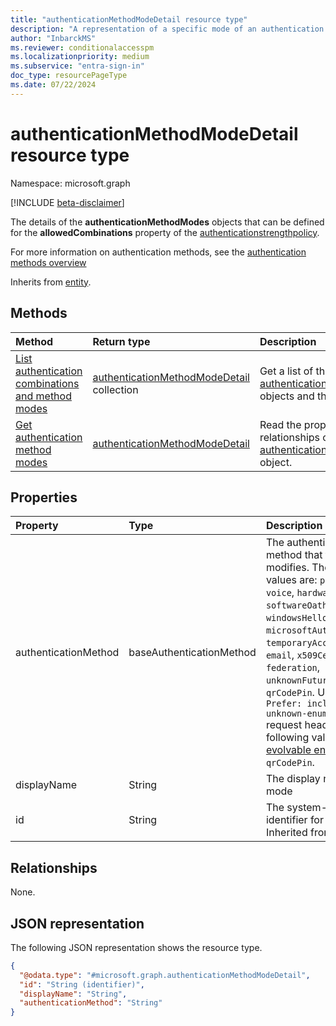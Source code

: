 ```yaml
---
title: "authenticationMethodModeDetail resource type"
description: "A representation of a specific mode of an authentication method that can be used as part of an authentication method combination in an authentication strength."
author: "InbarckMS"
ms.reviewer: conditionalaccesspm
ms.localizationpriority: medium
ms.subservice: "entra-sign-in"
doc_type: resourcePageType
ms.date: 07/22/2024
---
```


# authenticationMethodModeDetail resource type

Namespace: microsoft.graph

[!INCLUDE [beta-disclaimer](../../includes/beta-disclaimer.md)]

The details of the **authenticationMethodModes** objects that can be defined for the **allowedCombinations** property of the [authenticationstrengthpolicy](../resources/authenticationStrengthPolicy.md).

For more information on authentication methods, see the [authentication methods overview](../resources/authenticationmethods-overview.md)

Inherits from [entity](../resources/entity.md).

## Methods
|Method|Return type|Description|
|:---|:---|:---|
|[List authentication combinations and method modes](../api/authenticationstrengthroot-list-authenticationmethodmodes.md)|[authenticationMethodModeDetail](../resources/authenticationmethodmodedetail.md) collection|Get a list of the [authenticationMethodModeDetail](../resources/authenticationmethodmodedetail.md) objects and their properties.|
|[Get authentication method modes](../api/authenticationmethodmodedetail-get.md)|[authenticationMethodModeDetail](../resources/authenticationmethodmodedetail.md)|Read the properties and relationships of an [authenticationMethodModeDetail](../resources/authenticationmethodmodedetail.md) object.|

## Properties
|Property|Type|Description|
|:---|:---|:---|
|authenticationMethod|baseAuthenticationMethod|The authentication method that this mode modifies. The possible values are: `password`, `voice`, `hardwareOath`, `softwareOath`, `sms`, `fido2`, `windowsHelloForBusiness`, `microsoftAuthenticator`, `temporaryAccessPass`, `email`, `x509Certificate`, `federation`, `unknownFutureValue`, `qrCodePin`. Use the `Prefer: include-unknown-enum-members` request header to get the following values from this [evolvable enum](/graph/best-practices-concept#handling-future-members-in-evolvable-enumerations): `qrCodePin`.|
|displayName|String|The display name of this mode|
|id|String|The system-generated identifier for this mode. Inherited from [entity](../resources/entity.md).|

## Relationships
None.

## JSON representation
The following JSON representation shows the resource type.
<!-- {
  "blockType": "resource",
  "keyProperty": "id",
  "@odata.type": "microsoft.graph.authenticationMethodModeDetail",
  "baseType": "microsoft.graph.entity",
  "openType": false
}
-->
``` json
{
  "@odata.type": "#microsoft.graph.authenticationMethodModeDetail",
  "id": "String (identifier)",
  "displayName": "String",
  "authenticationMethod": "String"
}
```

